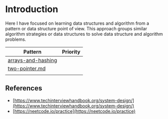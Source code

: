 # Introduction

Here I have focused on learning data structures and algorithm from a pattern or data structure point of view. This approach groups similar algorithm strategies or data structures to solve data structure and algorithm problems.



<table><thead><tr><th data-type="content-ref">Pattern</th><th>Priority</th></tr></thead><tbody><tr><td><a href="arrays-and-hashing/">arrays-and-hashing</a></td><td></td></tr><tr><td><a href="two-pointer.md">two-pointer.md</a></td><td></td></tr><tr><td></td><td></td></tr></tbody></table>

## References

* [https://www.techinterviewhandbook.org/system-design/](https://www.techinterviewhandbook.org/system-design/)
* [https://neetcode.io/practice](https://neetcode.io/practice)
